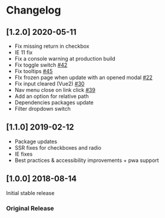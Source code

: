 # Changelog

## [1.2.0] 2020-05-11
- Fix missing return in checkbox
- IE 11 fix
- Fix a console warning at production build
- Fix toggle switch [#42](https://github.com/creativetimofficial/vue-argon-design-system/issues/42)
- Fix tooltips [#45](https://github.com/creativetimofficial/vue-argon-design-system/issues/45)
- FIx frozen page when update with an opened modal [#22](https://github.com/creativetimofficial/vue-argon-design-system/issues/22)
- Fix input cleared (Vue2) [#30](https://github.com/creativetimofficial/vue-argon-design-system/issues/30)
- Nav menu close on link click [#39](https://github.com/creativetimofficial/vue-argon-design-system/issues/39)
- Add an option for relative path
- Dependencies packages update
- Filter dropdown switch

## [1.1.0] 2019-02-12
- Package updates
- SSR fixes for checkboxes and radio
- IE fixes
- Best practices & accessibility improvements + pwa support

## [1.0.0] 2018-08-14
Initial stable release
### Original Release
